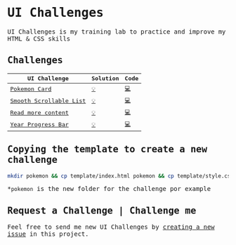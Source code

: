 <samp>

# UI Challenges

UI Challenges is my training lab to practice and improve my HTML & CSS skills

## Challenges

| UI Challenge                                                        | Solution                                                                                    | Code                                   |
| ------------------------------------------------------------------- | ------------------------------------------------------------------------------------------- | -------------------------------------- |
| [Pokemon Card](https://dribbble.com/shots/4619445-Charmeleon)       | [:bulb:](https://imteekay.github.io/crafting-frontend/ui-challenges/pokemon-card)           | [:computer:](./pokemon-card)           |
| [Smooth Scrollable List](https://css-tricks.com/css-only-carousel/) | [:bulb:](https://imteekay.github.io/crafting-frontend/ui-challenges/smooth-scrollable-list) | [:computer:](./smooth-scrollable-list) |
| [Read more content](https://www.youtube.com/watch?v=kQW-MXriUIU)    | [:bulb:](https://imteekay.github.io/crafting-frontend/ui-challenges/read-more)              | [:computer:](./read-more)              |
| [Year Progress Bar](https://hugovk.github.io/year-progress-bar)     | [:bulb:](https://imteekay.github.io/crafting-frontend/ui-challenges/year-progress-bar)      | [:computer:](./year-progress-bar)      |

## Copying the template to create a new challenge

```bash
mkdir pokemon && cp template/index.html pokemon && cp template/style.css pokemon
```

\*`pokemon` is the new folder for the challenge por example

## Request a Challenge | Challenge me

Feel free to send me new UI Challenges by [creating a new issue](https://github.com/imteekay/ui-challenges/issues/new) in this project.

</samp>
